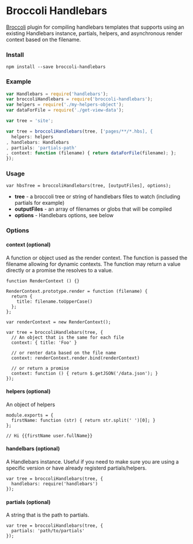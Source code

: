 # Broccoli Handlebars

[Broccoli](https://github.com/broccolijs/broccoli) plugin for compiling handlebars templates that supports using an existing Handlebars instance, partials, helpers, and asynchronous render context based on the filename.

### Install
```
npm install --save broccoli-handlebars
```

### Example
```js
var Handlebars = require('handlebars');
var broccoliHandlebars = require('broccoli-handlebars');
var helpers = require('./my-helpers-object');
var dataForFile = require('./get-view-data');

var tree = 'site';

var tree = broccoliHandlebars(tree, ['pages/**/*.hbs], {
  helpers: helpers
, handlebars: Handlebars
, partials: 'partials-path'
, context: function (filename) { return dataForFile(filename); };
});
```

### Usage

```
var hbsTree = broccoliHandlebars(tree, [outputFiles], options);
```
- **tree** - a broccoli tree or string of handlebars files to watch (including partials for example)
- **outputFiles** - an array of filenames or globs that will be compiled
- **options** - Handlebars options, see below


### Options

#### context (optional)
A function or object used as the render context. The function is passed the filename allowing for dynamic contexts. The function may return a value directly or a promise the resolves to a value.
```
function RenderContext () {}

RenderContext.prototype.render = function (filename) {
  return {
    title: filename.toUpperCase()
  };
};

var renderContext = new RenderContext();

var tree = broccoliHandlebars(tree, {
  // An object that is the same for each file
  context: { title: 'Foo' }

  // or renter data based on the file name
  context: renderContext.render.bind(renderContext)

  // or return a promise
  context: function () { return $.getJSON('/data.json'); }
});
```


#### helpers (optional)
An object of helpers
```
module.exports = {
  firstName: function (str) { return str.split(' ')[0]; }
};

// Hi {{firstName user.fullName}}
```

#### handelbars (optional)
A Handlebars instance. Useful if you need to make sure you are using a specific version or have already registerd partials/helpers.
```
var tree = broccoliHandlebars(tree, {
  handlebars: require('handlebars')
});
```

#### partials (optional)
A string that is the path to partials.
```
var tree = broccoliHandlebars(tree, {
  partials: 'path/to/partials'
});
```
